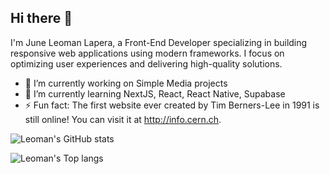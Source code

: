 ## Hi there 👋

I'm June Leoman Lapera, a Front-End Developer specializing in building responsive web applications using modern frameworks. I focus on optimizing user experiences and delivering high-quality solutions.

- 🔭 I’m currently working on Simple Media projects
- 🌱 I’m currently learning NextJS, React, React Native, Supabase
- ⚡ Fun fact: The first website ever created by Tim Berners-Lee in 1991 is still online! You can visit it at http://info.cern.ch.

![Leoman's GitHub stats](https://github-readme-stats-vert-psi-35.vercel.app/api?username=leomanlapera&show_icons=true&theme=dark)

![Leoman's Top langs](https://github-readme-stats-vert-psi-35.vercel.app/api/top-langs?username=leomanlapera&theme=dark)

<!--
**leomanlapera/leomanlapera** is a ✨ _special_ ✨ repository because its `README.md` (this file) appears on your GitHub profile.

Here are some ideas to get you started:

- 🔭 I’m currently working on ...
- 🌱 I’m currently learning ...
- 👯 I’m looking to collaborate on ...
- 🤔 I’m looking for help with ...
- 💬 Ask me about ...
- 📫 How to reach me: ...
- 😄 Pronouns: ...
- ⚡ Fun fact: ...
-->
